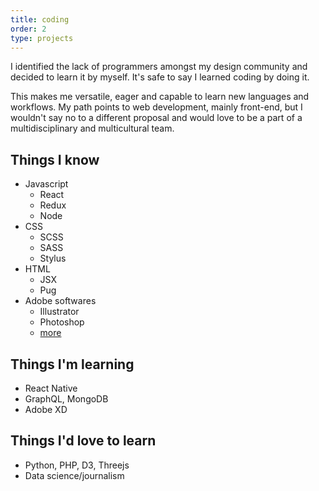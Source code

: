 ```yaml
---
title: coding
order: 2
type: projects
---
```


<!-- TODO lacking images -->

I identified the lack of programmers amongst my design community and decided to learn it by myself. It's safe to say I learned coding by doing it.

<!-- end -->

This makes me versatile, eager and capable to learn new languages and workflows. My path points to web development, mainly front-end, but I wouldn't say no to a different proposal and would love to be a part of a multidisciplinary and multicultural team.

## Things I know

* Javascript
  * React
  * Redux
  * Node
* CSS
  * SCSS
  * SASS
  * Stylus
* HTML
  * JSX
  * Pug
* Adobe softwares
  * Illustrator
  * Photoshop
  * [more](/)

## Things I'm learning

- React Native
- GraphQL, MongoDB
- Adobe XD

## Things I'd love to learn

- Python, PHP, D3, Threejs
- Data science/journalism
